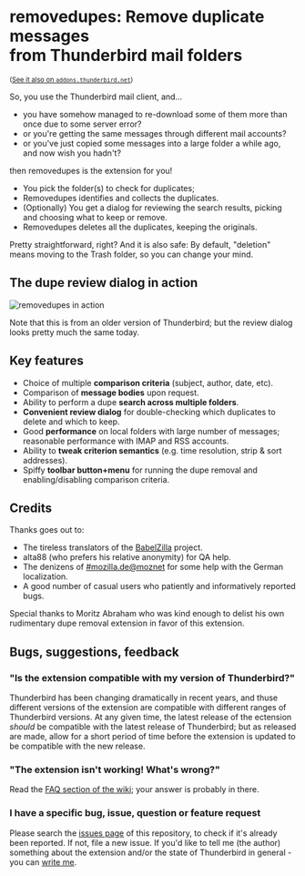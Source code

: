 # removedupes: Remove duplicate messages<br>from Thunderbird mail folders

<sub>([See it also on `addons.thunderbird.net`](https://addons.thunderbird.net/en-US/thunderbird/addon/removedupes/))</sub>


So, you use the Thunderbird mail client, and...

* you have somehow managed to re-download some of them more than once due to some server error?
* or you're getting the same messages through different mail accounts?
* or you've just copied some messages into a large folder a while ago, and now wish you hadn't?

then removedupes is the extension for you!

* You pick the folder(s) to check for duplicates;
* Removedupes identifies and collects the duplicates.
* (Optionally) You get a dialog for reviewing the search results, picking and choosing what to keep or remove.
* Removedupes deletes all the duplicates, keeping the originals.

Pretty straightforward, right? And it is also safe: By default, "deletion" means moving to the Trash folder, so you can change your mind.

## The dupe review dialog in action

![removedupes in action](https://github.com/eyalroz/removedupes/blob/master/.github/images/basic_screenshot.png?raw=true)

Note that this is from an older version of Thunderbird; but the review dialog looks pretty much the same today.

## Key features

- Choice of multiple **comparison criteria** (subject, author, date, etc).
- Comparison of **message bodies** upon request.
- Ability to perform a dupe **search across multiple folders**.
- **Convenient review dialog** for double-checking which duplicates to delete and which to keep.
- Good **performance** on local folders with large number of messages; reasonable performance with IMAP and RSS accounts.
- Ability to **tweak criterion semantics** (e.g. time resolution, strip & sort addresses).
- Spiffy **toolbar button+menu** for running the dupe removal and enabling/disabling comparison criteria.

## <a name="credits">Credits</a>

Thanks goes out to:

*   The tireless translators of the [BabelZilla](http://www.babelzilla.org/) project.
*   alta88 (who prefers his relative anonymity) for QA help.
*   The denizens of [#mozilla.de@moznet](irc://irc.mozilla.org/%23mozilla.de) for some help with the German localization.
*   A good number of casual users who patiently and informatively reported bugs.

Special thanks to Moritz Abraham who was kind enough to delist his own rudimentary dupe removal extension in favor of this extension.


## Bugs, suggestions, feedback

### "Is the extension compatible with my version of Thunderbird?"

Thunderbird has been changing dramatically in recent years, and thuse different versions of the extension are compatible with different ranges of Thunderbird versions. At any given time, the latest release of the ectension _should_ be compatible with the latest release of Thunderbird; but as released are made, allow for a short period of time before the extension is updated to be compatible with the new release.

### "The extension isn't working! What's wrong?"

Read the [FAQ section of the wiki](https://github.com/eyalroz/removedupes/wiki/FAQ-(Frequently-Asked-Questions)); your answer is probably in there.

### I have a specific bug, issue, question or feature request

Please search the [issues page](https://github.com/eyalroz/removedupes/issues) of this repository, to check if it's already been reported. If not, file a new issue. If you'd like to tell me (the author) something about the extension and/or the state of Thunderbird in general - you can [write me](mailto:eyalroz1@gmx.com).

